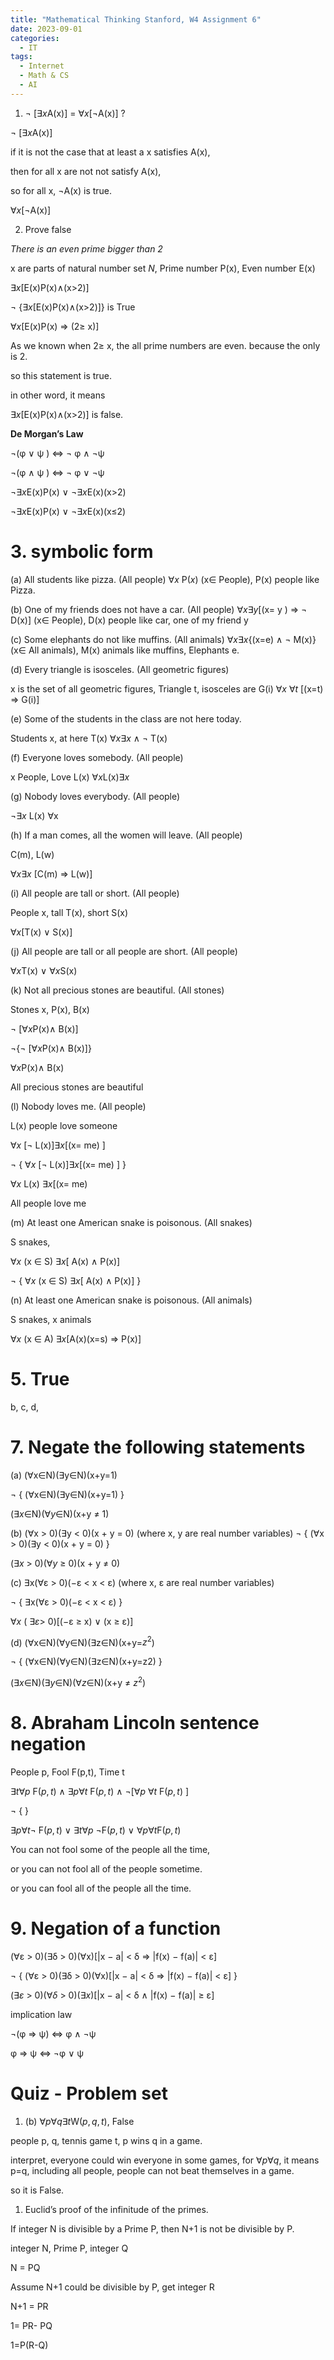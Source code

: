 ```yaml
---
title: "Mathematical Thinking Stanford, W4 Assignment 6"
date: 2023-09-01
categories:
  - IT
tags:
  - Internet
  - Math & CS
  - AI
---
```


1. ¬ [$∃x$A(x)] = $∀x$[¬A(x)] ?

¬ [$∃x$A(x)]

if it is not the case that at least a x satisfies A(x), 

then for all x are not not satisfy A(x),

so for all x, ¬A(x) is true.

$∀x$[¬A(x)] 

2. Prove false

*There is an even prime bigger than 2*

x are parts of natural number set $N$, Prime number P(x), Even number E(x)

$∃x$[E(x)P(x)∧(x>2)]

¬ {$∃x$[E(x)P(x)∧(x>2)]} is True

$∀x$[E(x)P(x) ⇒ (2≥ x)]

As we known when 2≥ x, the all prime numbers are even. because the only is 2. 

so this statement is true.

in other word, it means 

$∃x$[E(x)P(x)∧(x>2)] is false.

**De Morgan’s Law**

¬(φ ∨ ψ )  ⇔ ¬ φ ∧ ¬ψ 

¬(φ ∧ ψ )  ⇔ ¬ φ ∨ ¬ψ 

$¬ ∃x$E(x)P(x) ∨ $¬ ∃x$E(x)(x>2)

$¬ ∃x$E(x)P(x) ∨ $¬ ∃x$E(x)(x≤2)

# 3.  symbolic form

(a) All students like pizza. (All people)
$∀x$ P$(x)$ (x∈ People), P(x) people like Pizza.

(b) One of my friends does not have a car. (All people)
$∀x$$∃y$[(x= y ) ⇒ ¬ D(x)]
(x∈ People), D(x) people like car, one of my friend y

(c) Some elephants do not like muffins. (All animals)
$∀x$$∃x${(x=e) ∧ ¬ M(x)}
(x∈ All animals), M(x) animals like muffins, Elephants e.

(d) Every triangle is isosceles. (All geometric figures)

x is the set of all geometric figures, Triangle t, isosceles are G(i)
$∀x$ $∀t$ [(x=t) ⇒ G(i)]

(e) Some of the students in the class are not here today.

Students x, at here T(x)
$∀x$$∃x$ ∧ ¬ T(x)

(f) Everyone loves somebody. (All people)

x People, Love L(x)
$∀x$L(x)$∃x$

(g) Nobody loves everybody. (All people)

$¬ ∃x$ L(x) ∀x

(h) If a man comes, all the women will leave. (All people)

C(m), L(w)

$∀x$$∃x$ [C(m) ⇒ L(w)]

(i) All people are tall or short. (All people)

People x, tall T(x), short S(x)

$∀x$[T(x) ∨ S(x)]

(j) All people are tall or all people are short. (All people)

$∀x$T(x) ∨ $∀x$S(x)

(k) Not all precious stones are beautiful. (All stones)

Stones x, P(x), B(x)

¬ [$∀x$P(x)∧ B(x)]

¬{¬ [$∀x$P(x)∧ B(x)]}

$∀x$P(x)∧ B(x)

All precious stones are beautiful

(l) Nobody loves me. (All people) 

L(x) people love someone

$∀x$ [¬ L(x)]$∃x$[(x= me) ]

¬ { $∀x$ [¬ L(x)]$∃x$[(x= me) ] }

$∀x$ L(x) $∃x$[(x= me) 

All people love me

(m) At least one American snake is poisonous. (All snakes)

S snakes, 

$∀x$ (x ∈ S) $∃x$[ A(x) ∧ P(x)]

¬ { $∀x$ (x ∈ S) $∃x$[ A(x) ∧ P(x)] }

(n) At least one American snake is poisonous. (All animals)

S snakes, x animals

$∀x$ (x ∈ A) $∃x$[A(x)(x=s) ⇒ P(x)]

# 5. True

b, c, d, 

# 7. Negate the following statements

(a) (∀x∈N)(∃y∈N)(x+y=1)

¬ { (∀x∈N)(∃y∈N)(x+y=1) }

($∃x$∈N)($∀y$∈N)(x+y ≠ 1)

(b) (∀x > 0)(∃y < 0)(x + y = 0) (where x, y are real number variables)
¬ { (∀x > 0)(∃y < 0)(x + y = 0) }

($∃x$ > 0)($∀y$ ≥ 0)(x + y ≠ 0)

(c) ∃x(∀ε > 0)(−ε < x < ε) (where x, ε are real number variables)

¬ { ∃x(∀ε > 0)(−ε < x < ε) }

$∀x$ ( $∃ε$> 0)[(−ε ≥ x) ∨ (x ≥ ε)]

(d) (∀x∈N)(∀y∈N)(∃z∈N)(x+y=$z^2$)

¬ { (∀x∈N)(∀y∈N)(∃z∈N)(x+y=z2) }

($∃x$∈N)($∃y$∈N)($∀z$∈N)(x+y ≠ $z^2$)

# 8. Abraham Lincoln sentence negation

People p, Fool F(p,t), Time t 

$∃t$$∀p$ F$(p,t)$  ∧ $∃p$$∀t$ F$(p,t)$  ∧ ¬[$∀p$ $∀t$ F$(p,t)$ ]

¬ { }

$∃p$$∀t$¬ F$(p,t)$  ∨ $∃t$$∀p$ ¬F$(p,t)$  ∨ $∀p$$∀t$F$(p,t)$ 

You can not fool some of the people all the time, 

or you can not fool all of the people sometime.

or you can fool all of the people all the time.

# 9. Negation of a function

(∀ε > 0)(∃δ > 0)(∀x)[|x − a| < δ ⇒ |f(x) − f(a)| < ε]

¬ { (∀ε > 0)(∃δ > 0)(∀x)[|x − a| < δ ⇒ |f(x) − f(a)| < ε] }

($∃ε$ > 0)($∀δ$ > 0)($∃x$)[|x − a| < δ ∧ |f(x) − f(a)| ≥ ε]

implication law

¬(φ ⇒ ψ)  ⇔  φ ∧ ¬ψ

φ ⇒ ψ  ⇔  ¬φ ∨ ψ

# Quiz - Problem set

1. (b) $∀p∀q∃t$W$(p,q,t)$, False

people p, q, tennis game t, p wins q in a game.

interpret, everyone could win everyone in some games, for  $∀p∀q$, it means  p=q, including all people, people can not beat themselves in a game.

so it is False.

1. Euclid’s proof of the infinitude of the primes.

If integer N is divisible by a Prime P, then N+1 is not be divisible by P.

integer N, Prime P, integer Q

N = PQ

Assume N+1 could be divisible by P, get integer R

N+1 = PR

1= PR- PQ

1=P(R-Q)

